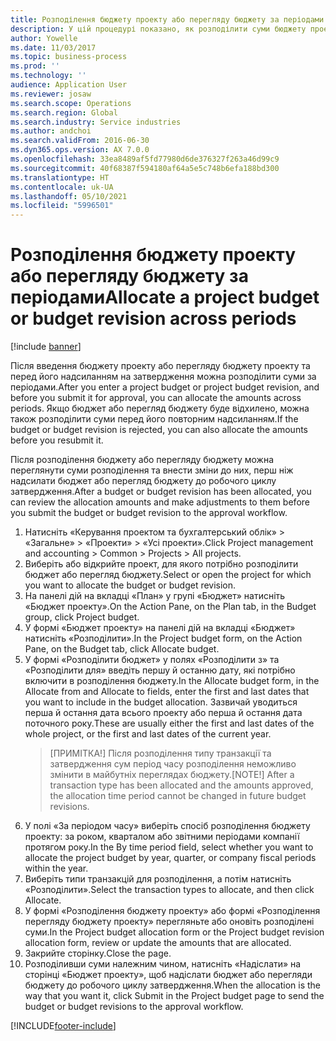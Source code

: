 ```yaml
---
title: Розподілення бюджету проекту або перегляду бюджету за періодами
description: У цій процедурі показано, як розподілити суми бюджету проекту за періодами.
author: Yowelle
ms.date: 11/03/2017
ms.topic: business-process
ms.prod: ''
ms.technology: ''
audience: Application User
ms.reviewer: josaw
ms.search.scope: Operations
ms.search.region: Global
ms.search.industry: Service industries
ms.author: andchoi
ms.search.validFrom: 2016-06-30
ms.dyn365.ops.version: AX 7.0.0
ms.openlocfilehash: 33ea8489af5fd77980d6de376327f263a46d99c9
ms.sourcegitcommit: 40f68387f594180af64a5e5c748b6efa188bd300
ms.translationtype: HT
ms.contentlocale: uk-UA
ms.lasthandoff: 05/10/2021
ms.locfileid: "5996501"
---
```

# <a name="allocate-a-project-budget-or-budget-revision-across-periods"></a><span data-ttu-id="1512c-103">Розподілення бюджету проекту або перегляду бюджету за періодами</span><span class="sxs-lookup"><span data-stu-id="1512c-103">Allocate a project budget or budget revision across periods</span></span>

[!include [banner](../../includes/banner.md)]

<span data-ttu-id="1512c-104">Після введення бюджету проекту або перегляду бюджету проекту та перед його надсиланням на затвердження можна розподілити суми за періодами.</span><span class="sxs-lookup"><span data-stu-id="1512c-104">After you enter a project budget or project budget revision, and before you submit it for approval, you can allocate the amounts across periods.</span></span> <span data-ttu-id="1512c-105">Якщо бюджет або перегляд бюджету буде відхилено, можна також розподілити суми перед його повторним надсиланням.</span><span class="sxs-lookup"><span data-stu-id="1512c-105">If the budget or budget revision is rejected, you can also allocate the amounts before you resubmit it.</span></span> 

<span data-ttu-id="1512c-106">Після розподілення бюджету або перегляду бюджету можна переглянути суми розподілення та внести зміни до них, перш ніж надсилати бюджет або перегляд бюджету до робочого циклу затвердження.</span><span class="sxs-lookup"><span data-stu-id="1512c-106">After a budget or budget revision has been allocated, you can review the allocation amounts and make adjustments to them before you submit the budget or budget revision to the approval workflow.</span></span> 

1. <span data-ttu-id="1512c-107">Натисніть «Керування проектом та бухгалтерський облік» > «Загальне» > «Проекти» > «Усі проекти».</span><span class="sxs-lookup"><span data-stu-id="1512c-107">Click Project management and accounting > Common > Projects > All projects.</span></span> 
2. <span data-ttu-id="1512c-108">Виберіть або відкрийте проект, для якого потрібно розподілити бюджет або перегляд бюджету.</span><span class="sxs-lookup"><span data-stu-id="1512c-108">Select or open the project for which you want to allocate the budget or budget revision.</span></span> 
3. <span data-ttu-id="1512c-109">На панелі дій на вкладці «План» у групі «Бюджет» натисніть «Бюджет проекту».</span><span class="sxs-lookup"><span data-stu-id="1512c-109">On the Action Pane, on the Plan tab, in the Budget group, click Project budget.</span></span> 
4. <span data-ttu-id="1512c-110">У формі «Бюджет проекту» на панелі дій на вкладці «Бюджет» натисніть «Розподілити».</span><span class="sxs-lookup"><span data-stu-id="1512c-110">In the Project budget form, on the Action Pane, on the Budget tab, click Allocate budget.</span></span> 
5. <span data-ttu-id="1512c-111">У формі «Розподілити бюджет» у полях «Розподілити з» та «Розподілити для» введіть першу й останню дату, які потрібно включити в розподілення бюджету.</span><span class="sxs-lookup"><span data-stu-id="1512c-111">In the Allocate budget form, in the Allocate from and Allocate to fields, enter the first and last dates that you want to include in the budget allocation.</span></span> <span data-ttu-id="1512c-112">Зазвичай уводиться перша й остання дата всього проекту або перша й остання дата поточного року.</span><span class="sxs-lookup"><span data-stu-id="1512c-112">These are usually either the first and last dates of the whole project, or the first and last dates of the current year.</span></span>  
   > <span data-ttu-id="1512c-113">[ПРИМІТКА!] Після розподілення типу транзакції та затвердження сум період часу розподілення неможливо змінити в майбутніх переглядах бюджету.</span><span class="sxs-lookup"><span data-stu-id="1512c-113">[NOTE!] After a transaction type has been allocated and the amounts approved, the allocation time period cannot be changed in future budget revisions.</span></span> 
6. <span data-ttu-id="1512c-114">У полі «За періодом часу» виберіть спосіб розподілення бюджету проекту: за роком, кварталом або звітними періодами компанії протягом року.</span><span class="sxs-lookup"><span data-stu-id="1512c-114">In the By time period field, select whether you want to allocate the project budget by year, quarter, or company fiscal periods within the year.</span></span>
7. <span data-ttu-id="1512c-115">Виберіть типи транзакцій для розподілення, а потім натисніть «Розподілити».</span><span class="sxs-lookup"><span data-stu-id="1512c-115">Select the transaction types to allocate, and then click Allocate.</span></span> 
8. <span data-ttu-id="1512c-116">У формі «Розподілення бюджету проекту» або формі «Розподілення перегляду бюджету проекту» перегляньте або оновіть розподілені суми.</span><span class="sxs-lookup"><span data-stu-id="1512c-116">In the Project budget allocation form or the Project budget revision allocation form, review or update the amounts that are allocated.</span></span> 
9. <span data-ttu-id="1512c-117">Закрийте сторінку.</span><span class="sxs-lookup"><span data-stu-id="1512c-117">Close the page.</span></span>
10. <span data-ttu-id="1512c-118">Розподіливши суми належним чином, натисніть «Надіслати» на сторінці «Бюджет проекту», щоб надіслати бюджет або перегляди бюджету до робочого циклу затвердження.</span><span class="sxs-lookup"><span data-stu-id="1512c-118">When the allocation is the way that you want it, click Submit in the Project budget page to send the budget or budget revisions to the approval workflow.</span></span>  




[!INCLUDE[footer-include](../../includes/footer-banner.md)]